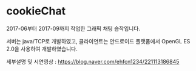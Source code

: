 # cookieChat
2017-06부터 2017-09까지 작업한 그래픽 채팅 습작입니다.


서버는 java/TCP로 개발하였고, 클라이언트는 안드로이드 플랫폼에서 OpenGL ES 2.0을 사용하여 개발하였습니다.


세부설명 및 시연영상 : https://blog.naver.com/ehfcn1234/221113186845
